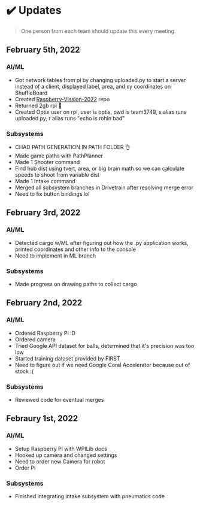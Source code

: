 # ✔️ Updates
> One person from each team should update this every meeting.

## February 5th, 2022
### AI/ML
 - Got network tables from pi by changing uploaded.py to start a server instead of a client, displayed label, area, and xy coordinates on ShuffleBoard
 - Created [Raspberry-Vission-2022](https://github.com/Team-Optix-3749/Raspberry-Vision-2022/blob/master/uploaded.py) repo
 - Returned 2gb rpi 🤮
 - Created Optix user on rpi, user is optix, pwd is team3749, s alias runs uploaded.py, r alias runs "echo is rohin bad"

### Subsystems
 - CHAD PATH GENERATION IN PATH FOLDER 👌
 - Made game paths with PathPlanner
 - Made 1 Shooter command
 - Find hub dist using tvert, area, or big brain math so we can calculate speeds to shoot from variable dist
 - Made 1 Intake command
 - Merged all subsystem branches in Drivetrain after resolving merge error
 - Need to fix button bindings lol

## February 3rd, 2022
### AI/ML
 - Detected cargo w/ML after figuring out how the .py application works, printed coordinates and other info to the console
 - Need to implement in ML branch

### Subsystems
 - Made progress on drawing paths to collect cargo

## February 2nd, 2022
### AI/ML
 - Ordered Raspberry Pi :D
 - Ordered camera
 - Tried Google API dataset for balls, determined that it's precision was too low 
 - Started training dataset provided by FIRST
 - Need to figure out if we need Google Coral Accelerator because out of stock :(

### Subsystems
 - Reviewed code for eventual merges

## Febraury 1st, 2022
### AI/ML
- Setup Raspberry Pi with WPILib docs 
- Hooked up camera and changed settings
- Need to order new Camera for robot
- Order Pi

### Subsystems
- Finished integrating intake subsystem with pneumatics code
